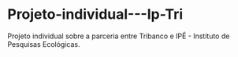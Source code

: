 # Projeto-individual---Ip-Tri
Projeto individual sobre a parceria entre Tribanco e IPÊ - Instituto de Pesquisas Ecológicas.
